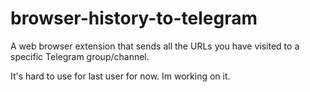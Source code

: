 # browser-history-to-telegram
A web browser extension that sends all the URLs you have visited to a specific Telegram group/channel.

It's hard to use for last user for now. Im working on it.
